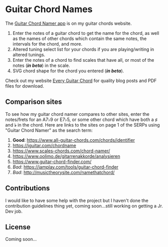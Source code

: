 # Guitar Chord Names

The [Guitar Chord Namer app](https://everyguitarchord.com/what-chord-is-this.html) is on my guitar chords website.

1. Enter the notes of a guitar chord to get the name for the chord, as well as the names of other chords which contain the same notes, the intervals for the chord, and more.
1. Altered tuning select list for your chords if you are playing/writing in altered tunings.
1. Enter the notes of a chord to find scales that have all, or most of the notes (**_in beta_**) in the scale.
1. SVG chord shape for the chord you entered (**_in beta_**).

Check out my website [Every Guitar Chord](https://everyguitarchord.com/ "Every Guitar Chord website") for quality blog posts and PDF files for download.

## Comparison sites

To see how my guitar chord namer compares to other sites, enter the notes/frets for an A7♭9 or E7♭5, or some other chord which have both a **♯** and **♭** in the chord. Here are links to the sites on page 1 of the SERPs using "Guitar Chord Namer" as the search term:

1. **Good**: https://www.all-guitar-chords.com/chords/identifier
1. https://jguitar.com/chordname
1. https://www.scales-chords.com/chord-namer/
1. https://www.oolimo.de/gitarrenakkorde/analysieren
1. https://www.guitar-chord-finder.com/
1. _Bad_: https://jamplay.com/tools/guitar-chord-finder
1. _Bad_: http://musictheorysite.com/namethatchord/

## Contributions

I would like to have some help with the project but I haven't done the contribution guidelines thing yet, coming soon...still working on getting a Jr. Dev job.

## License

Coming soon...
